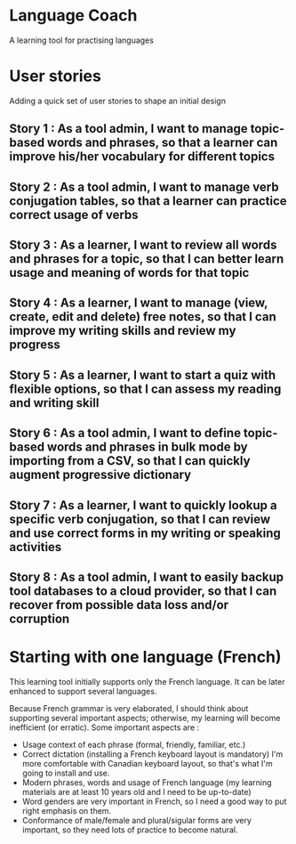 # Language Coach
A learning tool for practising languages

# User stories
Adding a quick set of user stories to shape an initial design

## Story 1 : As a tool admin, I want to manage topic-based words and phrases, so that a learner can improve his/her vocabulary for different topics

## Story 2 : As a tool admin, I want to manage verb conjugation tables, so that a learner can practice correct usage of verbs

## Story 3 : As a learner, I want to review all words and phrases for a topic, so that I can better learn usage and meaning of words for that topic

## Story 4 : As a learner, I want to manage (view, create, edit and delete) free notes, so that I can improve my writing skills and review my progress

## Story 5 : As a learner, I want to start a quiz with flexible options, so that I can assess my reading and writing skill

## Story 6 : As a tool admin, I want to define topic-based words and phrases in bulk mode by importing from a CSV, so that I can quickly augment progressive dictionary

## Story 7 : As a learner, I want to quickly lookup a specific verb conjugation, so that I can review and use correct forms in my writing or speaking activities

## Story 8 : As a tool admin, I want to easily backup tool databases to a cloud provider, so that I can recover from possible data loss and/or corruption

# Starting with one language (French)
This learning tool initially supports only the French language. It can be later enhanced to support several languages.

Because French grammar is very elaborated, I should think about supporting several important aspects; otherwise, my learning will become inefficient (or erratic). Some important aspects are :

- Usage context of each phrase (formal, friendly, familiar, etc.)
- Correct dictation (installing a French keyboard layout is mandatory) I'm more comfortable with Canadian keyboard layout, so that's what I'm going to install and use.
- Modern phrases, words and usage of French language (my learning materials are at least 10 years old and I need to be up-to-date)
- Word genders are very important in French, so I need a good way to put right emphasis on them.
- Conformance of male/female and plural/sigular forms are very important, so they need lots of practice to become natural.
